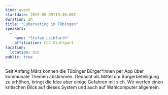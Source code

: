 ```yaml
---
kind: event
startdate: 2019-05-09T19:30:00Z
duration: 2h
title: "Cybervoting in Tübingen"
speakers:
  -
    name: "Stefan Leibfarth"
    affiliation: CCC Stuttgart
location:
  location: bib
public: true
---
```

Seit Anfang März können die Tübinger Bürger*innen per App über kommunale Themen abstimmen. Gedacht als Mittel um Bürgerbeteiligung zu erhöhen, bringt die Idee aber einige Gefahren mit sich. Wir werfen einen kritischen Blick auf dieses System und auch auf Wahlcomputer allgemein.
